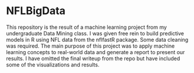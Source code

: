 # NFLBigData

This repository is the result of a machine learning project from my undergraduate Data Mining class. I was given free rein to build predictive models in R using NFL data from the nflfastR package. Some data cleaning was required. The main purpose of this project was to apply machine learning concepts to real-world data and generate a report to present our results. I have omitted the final writeup from the repo but have included some of the visualizations and results. 
